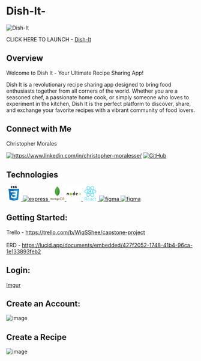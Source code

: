 # Dish-It-
![Dish-It](https://images.unsplash.com/photo-1545216560-68430ad77342?ixlib=rb-4.0.3&ixid=M3wxMjA3fDB8MHxwaG90by1wYWdlfHx8fGVufDB8fHx8fA%3D%3D&auto=format&fit=crop&w=1230&q=80)

CLICK HERE TO LAUNCH - <a href="https://dish-it.up.railway.app/">Dish-It</a>

## Overview 
Welcome to Dish It - Your Ultimate Recipe Sharing App!

Dish It is a revolutionary recipe sharing app designed to bring food enthusiasts together from all corners of the world. Whether you are a seasoned chef, a passionate home cook, or simply someone who loves to experiment in the kitchen, Dish It is the perfect platform to discover, share, and exchange your favorite recipes with a vibrant community of food lovers.

## Connect with Me
Christopher Morales <p align="left">
<a href="https://www.linkedin.com/in/christopher-moralesse/" target="blank"><img align="center" src="https://raw.githubusercontent.com/rahuldkjain/github-profile-readme-generator/master/src/images/icons/Social/linked-in-alt.svg" alt="https://www.linkedin.com/in/christopher-moralesse/" height="30" width="40" /></a>
<a href="https://github.com/christophermoraleswebdev" target="blank"><img align="center" src="https://cdn4.iconfinder.com/data/icons/iconsimple-logotypes/512/github-512.png" alt="GitHub" height="40" width="40" /></a>
</p>


## Technologies
<p align="left"> <a href="https://www.w3schools.com/css/" target="_blank" rel="noreferrer"> <img src="https://raw.githubusercontent.com/devicons/devicon/master/icons/css3/css3-original-wordmark.svg" alt="css3" width="40" height="40"/> </a> <a href="https://expressjs.com" target="_blank" rel="noreferrer"> <img src="https://res.cloudinary.com/practicaldev/image/fetch/s--YbV36HLj--/c_imagga_scale,f_auto,fl_progressive,h_420,q_auto,w_1000/https://dev-to-uploads.s3.amazonaws.com/i/hpg6if7btrwilqkidqbe.png" alt="express" width="85" height="40"/> </a> <a href="https://www.mongodb.com/" target="_blank" rel="noreferrer"> <img src="https://raw.githubusercontent.com/devicons/devicon/master/icons/mongodb/mongodb-original-wordmark.svg" alt="mongodb" width="40" height="40"/> </a> <a href="https://nodejs.org" target="_blank" rel="noreferrer"> <img src="https://raw.githubusercontent.com/devicons/devicon/master/icons/nodejs/nodejs-original-wordmark.svg" alt="nodejs" width="40" height="40"/> </a> <a href="https://reactjs.org/" target="_blank" rel="noreferrer"> <img src="https://raw.githubusercontent.com/devicons/devicon/master/icons/react/react-original-wordmark.svg" alt="react" width="40" height="40"/> </a> <a href="https://www.figma.com/" target="_blank" rel="noreferrer"> <img src="https://www.vectorlogo.zone/logos/figma/figma-icon.svg" alt="figma" width="40" height="40"/> </a> <a href="https://www.trello.com" target="_blank" rel="noreferrer"> <img src="https://1000logos.net/wp-content/uploads/2021/05/Trello-Logo-2011.png" alt="figma" width="72" height="40"/> </a> </p>

## Getting Started: 

Trello - https://trello.com/b/WiqSShee/capstone-project  
<br/>
ERD - https://lucid.app/documents/embedded/427f2052-1748-41b4-96ca-1e133893feb2

## Login:
[Imgur](https://i.imgur.com/BXoQqr3.png)


## Create an Account:
![image]()

## Create a Recipe 
![image]() 
